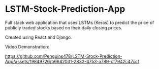 # LSTM-Stock-Prediction-App

Full stack web application that uses LSTMs (Keras) to predict the price of publicly traded stocks based on their daily closing prices.

Created using React and Django.

Video Demonstration:


https://github.com/Penguins478/LSTM-Stock-Prediction-App/assets/19849726/b6942031-2833-4753-a789-cf7942c47ccf


